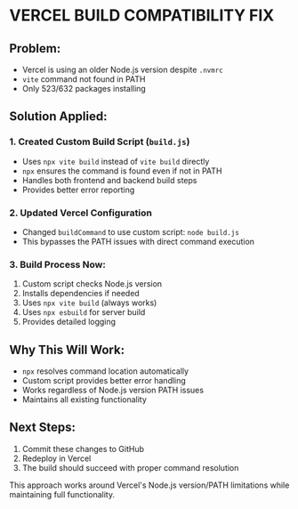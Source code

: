 # VERCEL BUILD COMPATIBILITY FIX

## Problem:
- Vercel is using an older Node.js version despite `.nvmrc`
- `vite` command not found in PATH
- Only 523/632 packages installing

## Solution Applied:

### 1. Created Custom Build Script (`build.js`)
- Uses `npx vite build` instead of `vite build` directly
- `npx` ensures the command is found even if not in PATH
- Handles both frontend and backend build steps
- Provides better error reporting

### 2. Updated Vercel Configuration
- Changed `buildCommand` to use custom script: `node build.js`
- This bypasses the PATH issues with direct command execution

### 3. Build Process Now:
1. Custom script checks Node.js version
2. Installs dependencies if needed
3. Uses `npx vite build` (always works)
4. Uses `npx esbuild` for server build
5. Provides detailed logging

## Why This Will Work:
- `npx` resolves command location automatically
- Custom script provides better error handling
- Works regardless of Node.js version PATH issues
- Maintains all existing functionality

## Next Steps:
1. Commit these changes to GitHub
2. Redeploy in Vercel
3. The build should succeed with proper command resolution

This approach works around Vercel's Node.js version/PATH limitations while maintaining full functionality.